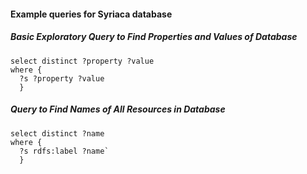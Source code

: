 #### Example queries for Syriaca database

##### Basic Exploratory Query to Find Properties and Values of Database

```
select distinct ?property ?value
where {
  ?s ?property ?value
  }
```


##### Query to Find Names of All Resources in Database

```
select distinct ?name
where {
  ?s rdfs:label ?name`
  }
```
